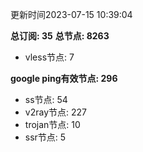 更新时间2023-07-15 10:39:04

**总订阅: 35**
**总节点: 8263**
- vless节点: 7

**google ping有效节点: 296**
- ss节点: 54
- v2ray节点: 227
- trojan节点: 10
- ssr节点: 5
